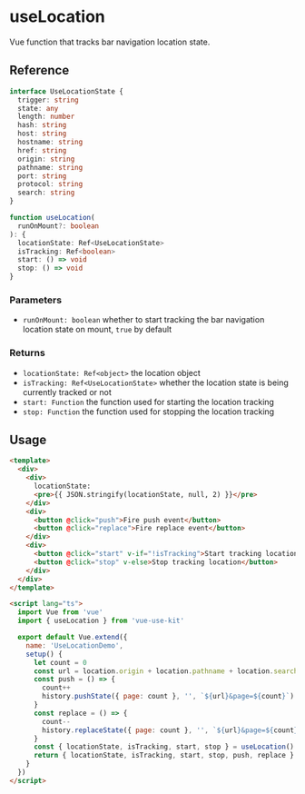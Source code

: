 # useLocation

Vue function that tracks bar navigation location state.

## Reference

```typescript
interface UseLocationState {
  trigger: string
  state: any
  length: number
  hash: string
  host: string
  hostname: string
  href: string
  origin: string
  pathname: string
  port: string
  protocol: string
  search: string
}
```

```typescript
function useLocation(
  runOnMount?: boolean
): {
  locationState: Ref<UseLocationState>
  isTracking: Ref<boolean>
  start: () => void
  stop: () => void
}
```

### Parameters

- `runOnMount: boolean` whether to start tracking the bar navigation location state on mount, `true` by default

### Returns

- `locationState: Ref<object>` the location object
- `isTracking: Ref<UseLocationState>` whether the location state is being currently tracked or not
- `start: Function` the function used for starting the location tracking
- `stop: Function` the function used for stopping the location tracking

## Usage

```html
<template>
  <div>
    <div>
      locationState:
      <pre>{{ JSON.stringify(locationState, null, 2) }}</pre>
    </div>
    <div>
      <button @click="push">Fire push event</button>
      <button @click="replace">Fire replace event</button>
    </div>
    <div>
      <button @click="start" v-if="!isTracking">Start tracking location</button>
      <button @click="stop" v-else>Stop tracking location</button>
    </div>
  </div>
</template>

<script lang="ts">
  import Vue from 'vue'
  import { useLocation } from 'vue-use-kit'

  export default Vue.extend({
    name: 'UseLocationDemo',
    setup() {
      let count = 0
      const url = location.origin + location.pathname + location.search
      const push = () => {
        count++
        history.pushState({ page: count }, '', `${url}&page=${count}`)
      }
      const replace = () => {
        count--
        history.replaceState({ page: count }, '', `${url}&page=${count}`)
      }
      const { locationState, isTracking, start, stop } = useLocation()
      return { locationState, isTracking, start, stop, push, replace }
    }
  })
</script>
```
